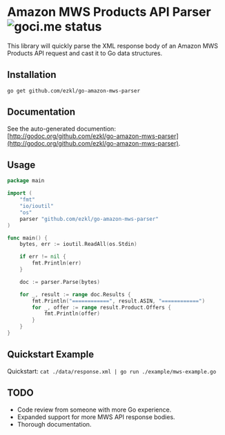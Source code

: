 # Amazon MWS Products API Parser ![goci.me status](http://goci.me/project/image/github.com/ezkl/go-amazon-mws-parser "go-amazon-mws-parser build status")

This library will quickly parse the XML response body of an Amazon MWS Products
API request and cast it to Go data structures.

## Installation

`go get github.com/ezkl/go-amazon-mws-parser`

## Documentation

See the auto-generated documention: [http://godoc.org/github.com/ezkl/go-amazon-mws-parser](http://godoc.org/github.com/ezkl/go-amazon-mws-parser).

## Usage

```go
package main

import (
	"fmt"
	"io/ioutil"
	"os"
	parser "github.com/ezkl/go-amazon-mws-parser"
)

func main() {
	bytes, err := ioutil.ReadAll(os.Stdin)

	if err != nil {
		fmt.Println(err)
	}

	doc := parser.Parse(bytes)

	for _, result := range doc.Results {
		fmt.Println("============", result.ASIN, "============")
		for _, offer := range result.Product.Offers {
			fmt.Println(offer)
		}
	}
}
```

## Quickstart Example

Quickstart: `cat ./data/response.xml | go run ./example/mws-example.go`

## TODO

* Code review from someone with more Go experience.
* Expanded support for more MWS API response bodies.
* Thorough documentation.
